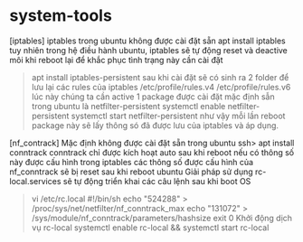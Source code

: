 # system-tools

[iptables]
iptables trong ubuntu không được cài đặt sẵn 
apt install iptables
tuy nhiên trong hệ điều hành ubuntu, iptables sẽ tự động reset và deactive môi khi reboot lại
để khắc phục tình trạng này cần cài đặt 
> apt install iptables-persistent
sau khi cài đặt sẽ có sinh ra 2 folder để lưu lại các rules của iptables
> /etc/profile/rules.v4
> /etc/profile/rules.v6
lúc này chúng ta cần active 1 package được cài đặt mặc định sẫn trong ubuntu là netfilter-persistent
> systemctl enable netfilter-persistent
> systemctl start netfilter-persistent
như vậy mỗi lần reboot package này sẽ lấy thông só đã được lưu của iptables và áp dụng.

[nf_contrack]
Mặc định không được cài đặt sẵn trong ubuntu
ssh> apt install conntrack
conntrack chỉ được kích hoạt auto sau khi reboot nếu có thông số này được cấu hình trong iptables
các thông số được cấu hình của nf_conntrack sẽ bị reset sau khi reboot ubuntu
Giải pháp sử dụng rc-local.services sẽ tự động triển khai các câu lệnh sau khi boot OS
> vi /etc/rc.local
> #!/bin/sh
> echo "524288" > /proc/sys/net/netfilter/nf_conntrack_max
> echo "131072" > /sys/module/nf_conntrack/parameters/hashsize
> exit 0
Khởi động dịch vụ rc-local
> systemctl enable rc-local && systemctl start rc-local

